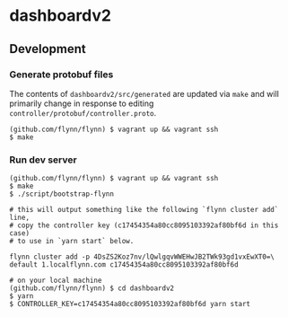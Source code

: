 dashboardv2
===========

## Development

### Generate protobuf files

The contents of `dashboardv2/src/generated` are updated via `make` and will
primarily change in response to editing `controller/protobuf/controller.proto`.

```
(github.com/flynn/flynn) $ vagrant up && vagrant ssh
$ make
```

### Run dev server

```
(github.com/flynn/flynn) $ vagrant up && vagrant ssh
$ make
$ ./script/bootstrap-flynn

# this will output something like the following `flynn cluster add` line,
# copy the controller key (c17454354a80cc8095103392af80bf6d in this case)
# to use in `yarn start` below.

flynn cluster add -p 4DsZS2Koz7nv/lQwlgqvWWEHwJB2TWk93gd1vxEwXT0=\
default 1.localflynn.com c17454354a80cc8095103392af80bf6d
```

```
# on your local machine
(github.com/flynn/flynn) $ cd dashboardv2
$ yarn
$ CONTROLLER_KEY=c17454354a80cc8095103392af80bf6d yarn start
```

